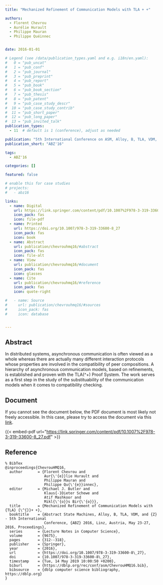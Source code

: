 ```yaml
---
title: "Mechanized Refinement of Communication Models with TLA + +"

authors:
  - Florent Chevrou
  - Aurélie Hurault
  - Philippe Mauran
  - Philippe Quéinnec


date: 2016-01-01

# Legend (see /data/publication_types.yaml and e.g. i18n/en.yaml): 
#   0 = "pub_uncat"
#   1 = "pub_conf"
#   2 = "pub_journal"
#   3 = "pub_preprint"
#   4 = "pub_report"
#   5 = "pub_book"
#   6 = "pub_book_section"
#   7 = "pub_thesis"
#   8 = "pub_patent"
#   9 = "pub_case_study_descr"
#  10 = "pub_case_study_contrib"
#  11 = "pub_short_paper"
#  12 = "pub_long_paper"
#  13 = "pub_invited_talk"
publication_types:
  - 11  # default is 1 (conference), adjust as needed

publication: "5th International Conference on ASM, Alloy, B, TLA, VDM, and Z (ABZ'16)"
publication_short: "ABZ'16"

tags:
  - ABZ'16

categories: []

featured: false

# enable this for case studies
# projects:
#   - abz16

links:
  - name: Digital
    url: https://link.springer.com/content/pdf/10.1007%2F978-3-319-33600-8_27.pdf
    icon_pack: fas
    icon: file-pdf
  - name: Printed
    url: https://doi.org/10.1007/978-3-319-33600-8_27
    icon_pack: fas
    icon: book
  - name: Abstract
    url: publication/chevrouhmq16/#abstract
    icon_pack: fas
    icon: file-alt
  - name: View
    url: publication/chevrouhmq16/#document
    icon_pack: fas
    icon: glasses
  - name: Cite
    url: publication/chevrouhmq16/#reference
    icon_pack: fas
    icon: quote-right

#   - name: Source
#     url: publication/chevrouhmq16/#sources
#     icon_pack: fas
#     icon: database


---
```


## Abstract

In distributed systems, asynchronous communication is often viewed as a whole whereas there are actually many different interaction protocols whose properties are involved in the compatibility of peer compositions. A hierarchy of asynchronous communication models, based on refinements, is established and proven with the TLA\(^+\) Proof System. The work serves as a first step in the study of the substituability of the communication models when it comes to compatibility checking.

## Document

If you cannot see the document below, the PDF document is most likely not freely accessible. In this case, please try to access the document via this <a href="https://link.springer.com/content/pdf/10.1007%2F978-3-319-33600-8_27.pdf">link</a>.

{{< embed-pdf url="https://link.springer.com/content/pdf/10.1007%2F978-3-319-33600-8_27.pdf" >}}

## Reference

```
% BibTex
@inproceedings{ChevrouHMQ16,
  author       = {Florent Chevrou and
                  Aur{\'{e}}lie Hurault and
                  Philippe Mauran and
                  Philippe Qu{\'{e}}innec},
  editor       = {Michael J. Butler and
                  Klaus{-}Dieter Schewe and
                  Atif Mashkoor and
                  Mikl{\'{o}}s Bir{\'{o}}},
  title        = {Mechanized Refinement of Communication Models with {TLA} {\^{}}+ +},
  booktitle    = {Abstract State Machines, Alloy, B, TLA, VDM, and {Z} - 5th International
                  Conference, {ABZ} 2016, Linz, Austria, May 23-27, 2016, Proceedings},
  series       = {Lecture Notes in Computer Science},
  volume       = {9675},
  pages        = {312--318},
  publisher    = {Springer},
  year         = {2016},
  url          = {https://doi.org/10.1007/978-3-319-33600-8\_27},
  doi          = {10.1007/978-3-319-33600-8\_27},
  timestamp    = {Tue, 14 May 2019 10:00:50 +0200},
  biburl       = {https://dblp.org/rec/conf/asm/ChevrouHMQ16.bib},
  bibsource    = {dblp computer science bibliography, https://dblp.org}
}


```

<!-- # add information for case study papers (if available)
## Sources

- **Used formal method:**
  [ASM](/method/asm)
- **Resources and tools:**
  Asmeta

For more information, please contact the <a href ="mailto:silvia.bonfanti@unibg.it;arcaini@nii.ac.jp;angelo.gargantini@unibg.it;scandurra@unibg.it;elvinia.riccobene@unimi.it">authors</a>-->

